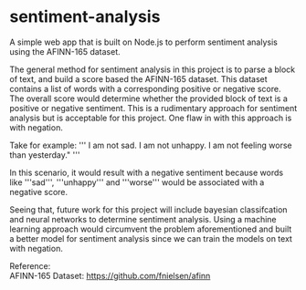 # sentiment-analysis

A simple web app that is built on Node.js to perform sentiment analysis using the AFINN-165 dataset.

The general method for sentiment analysis in this project is to parse a block of text, and build a score based the AFINN-165 dataset. This dataset contains a list of words with a corresponding positive or negative score. The overall score would determine whether the provided block of text is a positive or negative sentiment. This is a rudimentary approach for sentiment analysis but is acceptable for this project. One flaw in with this approach is with negation.

Take for example:
'''
I am not sad. I am not unhappy. I am not feeling worse than yesterday."
'''

In this scenario, it would result with a negative sentiment because words like '''sad''', '''unhappy''' and '''worse''' would be associated with a negative score. 

Seeing that, future work for this project will include bayesian classifcation and neural networks to determine sentiment analysis. Using a machine learning approach would circumvent the problem aforementioned and built a better model for sentiment analysis since we can train the models on text with negation.

Reference: 
</br>
AFINN-165 Dataset: https://github.com/fnielsen/afinn

